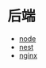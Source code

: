 # 后端

- [node](https://nodejs.org/docs/latest/api/)
- [nest](https://docs.nestjs.com/controllers)
- [nginx](https://nginx.org/en/)
